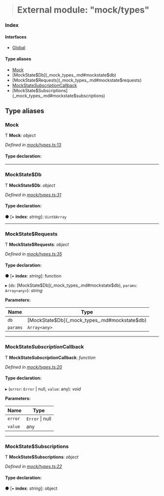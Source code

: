 > # External module: "mock/types"

### Index

#### Interfaces

* [Global](../interfaces/_mock_types_.global.md)

#### Type aliases

* [Mock](_mock_types_.md#mock)
* [MockState$Db](_mock_types_.md#mockstate$db)
* [MockState$Requests](_mock_types_.md#mockstate$requests)
* [MockState$Subscription$Callback](_mock_types_.md#mockstate$subscription$callback)
* [MockState$Subscriptions](_mock_types_.md#mockstate$subscriptions)

## Type aliases

###  Mock

Ƭ **Mock**: *object*

*Defined in [mock/types.ts:13](https://github.com/polkadot-js/api/blob/2f157cf/packages/rpc-provider/src/mock/types.ts#L13)*

#### Type declaration:

___

###  MockState$Db

Ƭ **MockState$Db**: *object*

*Defined in [mock/types.ts:31](https://github.com/polkadot-js/api/blob/2f157cf/packages/rpc-provider/src/mock/types.ts#L31)*

#### Type declaration:

● \[▪ **index**: *string*\]: `Uint8Array`

___

###  MockState$Requests

Ƭ **MockState$Requests**: *object*

*Defined in [mock/types.ts:35](https://github.com/polkadot-js/api/blob/2f157cf/packages/rpc-provider/src/mock/types.ts#L35)*

#### Type declaration:

● \[▪ **index**: *string*\]: function

▸ (`db`: [MockState$Db](_mock_types_.md#mockstate$db), `params`: `Array<any>`): *string*

**Parameters:**

Name | Type |
------ | ------ |
`db` | [MockState$Db](_mock_types_.md#mockstate$db) |
`params` | `Array<any>` |

___

###  MockState$Subscription$Callback

Ƭ **MockState$Subscription$Callback**: *function*

*Defined in [mock/types.ts:20](https://github.com/polkadot-js/api/blob/2f157cf/packages/rpc-provider/src/mock/types.ts#L20)*

#### Type declaration:

▸ (`error`: `Error` | null, `value`: any): *void*

**Parameters:**

Name | Type |
------ | ------ |
`error` | `Error` \| null |
`value` | any |

___

###  MockState$Subscriptions

Ƭ **MockState$Subscriptions**: *object*

*Defined in [mock/types.ts:22](https://github.com/polkadot-js/api/blob/2f157cf/packages/rpc-provider/src/mock/types.ts#L22)*

#### Type declaration:

● \[▪ **index**: *string*\]: object